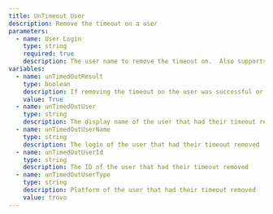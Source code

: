 ```yaml
---
title: UnTimeout User
description: Remove the timeout on a user
parameters:
  - name: User Login
    type: string
    required: true
    description: The user name to remove the timeout on.  Also supports %variables%
variables:
  - name: unTimedOutResult
    type: boolean
    description: If removing the timeout on the user was successful or not
    value: True
  - name: unTimedOutUser
    type: string
    description: The display name of the user that had their timeout removed
  - name: unTimedOutUserName
    type: string
    description: The login of the user that had their timeout removed
  - name: unTimedOutUserId
    type: string
    description: The ID of the user that had their timeout removed
  - name: unTimedOutUserType
    type: string
    description: Platform of the user that had their timeout removed
    value: trovo
---
```

